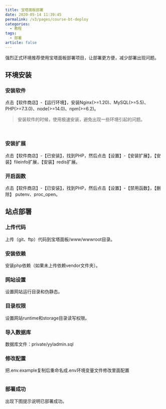 ```yaml
---
title: 宝塔面板部署
date: 2020-05-14 11:39:45
permalink: /v3/pages/course-bt-deploy
categories: 
  - 教程
tags: 
  - 部署
article: false
---
```


强烈正式环境推荐使用宝塔面板部署项目，让部署更方便，减少部署出现问题。

## 环境安装
### 安装软件
点击【软件商店】-【运行环境】，安装Nginx(>=1.20)、MySQL(>=5.5)、PHP(>=7.3.0)、node(>=14.0)、npm(>=6.2)。
>安装软件的时候，使用极速安装，避免出现一些环境引起的问题。 

<img :src="$withBase('/img-v3/course/bt-deploy/bt-env-1.png')" alt="">
<img :src="$withBase('/img-v3/course/bt-deploy/bt-env-2.png')" alt="">

### 安装扩展
点击【软件商店】-【已安装】，找到PHP，然后点击【设置】-【安装扩展】，【安装】fileinfo扩展，【安装】redis扩展。  
<img :src="$withBase('/img-v3/course/bt-deploy/bt-env-3.png')" alt="">

### 开启函数
点击【软件商店】-【已安装】，找到PHP，然后点击【设置】-【禁用函数】，【删除】 putenv、proc_open。  
<img :src="$withBase('/img-v3/course/bt-deploy/bt-env-4.png')" alt="">

## 站点部署
### 上传代码
上传（git、ftp）代码到宝塔面板/www/wwwroot目录。
<img :src="$withBase('/img-v3/course/bt-deploy/bt-dep-upload-code.jpg')" alt="">

### 安装依赖
安装php依赖（如果未上传依赖vendor文件夹）。
<img :src="$withBase('/img-v3/course/bt-deploy/bt-dep-composer-install.jpg')" alt="">

### 网站设置
设置网站运行目录和伪静态。
<img :src="$withBase('/img-v3/course/bt-deploy/bt-dep-set-run-cate.jpg')" alt="">
<img :src="$withBase('/img-v3/course/bt-deploy/bt-dep-set-pseudo-static.jpg')" alt="">

### 目录权限
设置网站runtime和storage目录读写权限。
<img :src="$withBase('/img-v3/course/bt-deploy/bt-dep-set-runtime.jpg')" alt="">
<img :src="$withBase('/img-v3/course/bt-deploy/bt-dep-set-storage.jpg')" alt="">

### 导入数据库
数据库文件：private/yyladmin.sql

### 修改配置
把.env.example复制后重命名成.env环境变量文件修改里面配置  

<img :src="$withBase('/img-v3/course/bt-deploy/bt-dep-edit-config.jpg')" alt="">

### 部署成功
出现下图提示说明已部署成功。
<img :src="$withBase('/img-v3/course/bt-deploy/bt-dep-deploy-success.jpg')" alt="">
